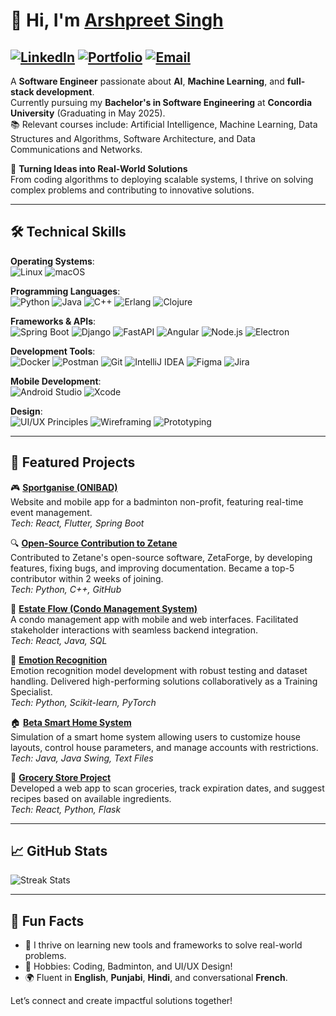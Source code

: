 # 👋 Hi, I'm [Arshpreet Singh](https://github.com/ashx11)  

[![LinkedIn](https://img.shields.io/badge/LinkedIn-0A66C2?style=for-the-badge&logo=linkedin&logoColor=white)](https://linkedin.com/in/arshpreet-singh-b5229b204) 
[![Portfolio](https://img.shields.io/badge/Portfolio-4A90E2?style=for-the-badge&logo=google-chrome&logoColor=white)]([https://arshpreets425.github.io](https://ashx11.github.io/my-portfolio/)) 
[![Email](https://img.shields.io/badge/Email-EA4335?style=for-the-badge&logo=gmail&logoColor=white)](mailto:arshpreets425@gmail.com)
---

A **Software Engineer** passionate about **AI**, **Machine Learning**, and **full-stack development**.  
Currently pursuing my **Bachelor's in Software Engineering** at **Concordia University** (Graduating in May 2025).  
📚 Relevant courses include: Artificial Intelligence, Machine Learning, Data Structures and Algorithms, Software Architecture, and Data Communications and Networks.

🌟 **Turning Ideas into Real-World Solutions**  
From coding algorithms to deploying scalable systems, I thrive on solving complex problems and contributing to innovative solutions.

---

## 🛠️ Technical Skills  

**Operating Systems**:  
![Linux](https://img.shields.io/badge/Linux-FCC624?style=for-the-badge&logo=linux&logoColor=black) ![macOS](https://img.shields.io/badge/macOS-000000?style=for-the-badge&logo=apple&logoColor=white)

**Programming Languages**:  
![Python](https://img.shields.io/badge/Python-3776AB?style=for-the-badge&logo=python&logoColor=white) ![Java](https://img.shields.io/badge/Java-007396?style=for-the-badge&logo=java&logoColor=white) ![C++](https://img.shields.io/badge/C%2B%2B-00599C?style=for-the-badge&logo=c%2B%2B&logoColor=white) ![Erlang](https://img.shields.io/badge/Erlang-A90533?style=for-the-badge&logo=erlang&logoColor=white) ![Clojure](https://img.shields.io/badge/Clojure-5881D8?style=for-the-badge&logo=clojure&logoColor=white)

**Frameworks & APIs**:  
![Spring Boot](https://img.shields.io/badge/Spring%20Boot-6DB33F?style=for-the-badge&logo=spring&logoColor=white) ![Django](https://img.shields.io/badge/Django-092E20?style=for-the-badge&logo=django&logoColor=white) ![FastAPI](https://img.shields.io/badge/FastAPI-009688?style=for-the-badge&logo=fastapi&logoColor=white) ![Angular](https://img.shields.io/badge/Angular-DD0031?style=for-the-badge&logo=angular&logoColor=white) ![Node.js](https://img.shields.io/badge/Node.js-339933?style=for-the-badge&logo=nodedotjs&logoColor=white) ![Electron](https://img.shields.io/badge/Electron-47848F?style=for-the-badge&logo=electron&logoColor=white)

**Development Tools**:  
![Docker](https://img.shields.io/badge/Docker-2496ED?style=for-the-badge&logo=docker&logoColor=white) ![Postman](https://img.shields.io/badge/Postman-FF6C37?style=for-the-badge&logo=postman&logoColor=white) ![Git](https://img.shields.io/badge/Git-F05032?style=for-the-badge&logo=git&logoColor=white) ![IntelliJ IDEA](https://img.shields.io/badge/IntelliJ%20IDEA-000000?style=for-the-badge&logo=intellijidea&logoColor=white) ![Figma](https://img.shields.io/badge/Figma-F24E1E?style=for-the-badge&logo=figma&logoColor=white) ![Jira](https://img.shields.io/badge/Jira-0052CC?style=for-the-badge&logo=jira&logoColor=white)

**Mobile Development**:  
![Android Studio](https://img.shields.io/badge/Android%20Studio-3DDC84?style=for-the-badge&logo=android-studio&logoColor=white) ![Xcode](https://img.shields.io/badge/Xcode-1575F9?style=for-the-badge&logo=xcode&logoColor=white)

**Design**:  
![UI/UX Principles](https://img.shields.io/badge/UI%2FUX%20Design-4A90E2?style=for-the-badge&logo=adobe&logoColor=white) ![Wireframing](https://img.shields.io/badge/Wireframing-9C27B0?style=for-the-badge&logo=figma&logoColor=white) ![Prototyping](https://img.shields.io/badge/Prototyping-FF6F00?style=for-the-badge&logo=sketch&logoColor=white)

---

## 🌟 Featured Projects  

🎮 **[Sportganise (ONIBAD)](https://github.com/ashx11/sportganise)**  
Website and mobile app for a badminton non-profit, featuring real-time event management.  
*Tech: React, Flutter, Spring Boot*

🔍 **[Open-Source Contribution to Zetane](https://github.com/zetane)**  
Contributed to Zetane's open-source software, ZetaForge, by developing features, fixing bugs, and improving documentation. Became a top-5 contributor within 2 weeks of joining.  
*Tech: Python, C++, GitHub*

🏡 **[Estate Flow (Condo Management System)](https://github.com/ashx11/condomanagement)**  
A condo management app with mobile and web interfaces. Facilitated stakeholder interactions with seamless backend integration.  
*Tech: React, Java, SQL*

🧠 **[Emotion Recognition](https://github.com/ashx11/mindalytics)**  
Emotion recognition model development with robust testing and dataset handling. Delivered high-performing solutions collaboratively as a Training Specialist.  
*Tech: Python, Scikit-learn, PyTorch*

🏠 **[Beta Smart Home System](https://github.com/ashx11/beta-smart-home)**  
Simulation of a smart home system allowing users to customize house layouts, control house parameters, and manage accounts with restrictions.  
*Tech: Java, Java Swing, Text Files*

🛒 **[Grocery Store Project](https://github.com/ashx11/grocery-store-project)**  
Developed a web app to scan groceries, track expiration dates, and suggest recipes based on available ingredients.  
*Tech: React, Python, Flask*

---

## 📈 GitHub Stats  

![Streak Stats](https://github-readme-streak-stats.herokuapp.com/?user=ashx11&theme=radical)  

---

## 📌 Fun Facts  

- 🚀 I thrive on learning new tools and frameworks to solve real-world problems.  
- 🧩 Hobbies: Coding, Badminton, and UI/UX Design!  
- 🌍 Fluent in **English**, **Punjabi**, **Hindi**, and conversational **French**.  

Let’s connect and create impactful solutions together!
